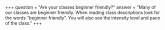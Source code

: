 +++
question = "Are your classes beginner friendly?​​"
answer = "Many of our classes are beginner friendly. When reading class descriptions look for the words “beginner friendly”. You will also see the intensity level and pace of the class."
+++